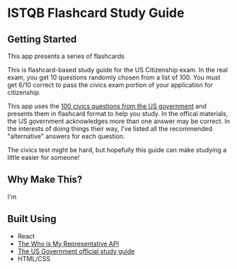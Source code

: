 # ISTQB Flashcard Study Guide

## Getting Started

This app presents a series of flashcards 

This is flashcard-based study guide for the US Citizenship exam. In the real exam, you get 10 questions randomly chosen from a list of 100. You must get 6/10 correct to pass the civics exam portion of your application for citizenship.

This app uses the [100 civics questions from the US government](https://www.uscis.gov/citizenship/learners/study-test) and presents them in flashcard format to help you study. In the offical materials, the US government acknowledges more than one answer may be correct. In the interests of doing things their way, I've listed all the recommended "alternative" answers for each question.

The civics test might be hard, but hopefully this guide can make studying a little easier for someone!

## Why Make This?

I'm

## Built Using

* React
* [The Who is My Representative API](https://whoismyrepresentative.com/api)
* [The US Government official study guide](https://www.uscis.gov/citizenship/learners/study-test)
* HTML/CSS
